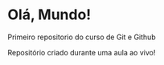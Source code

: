 # Olá, Mundo!
 Primeiro repositorio do curso de Git e Github
 

 Repositório criado durante uma aula ao vivo!